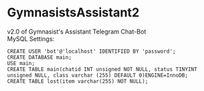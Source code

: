 # GymnasistsAssistant2
v2.0 of Gymnasist's Assistant Telegram Chat-Bot  
MySQL Settings:  
```
CREATE USER 'bot'@'localhost' IDENTIFIED BY 'password';
CREATE DATABASE main;
USE main;
CREATE TABLE main(chatid INT unsigned NOT NULL, status TINYINT unsigned NULL, class varchar (255) DEFAULT 0)ENGINE=InnoDB;
CREATE TABLE lost(item varchar(255) NOT NULL);
```
